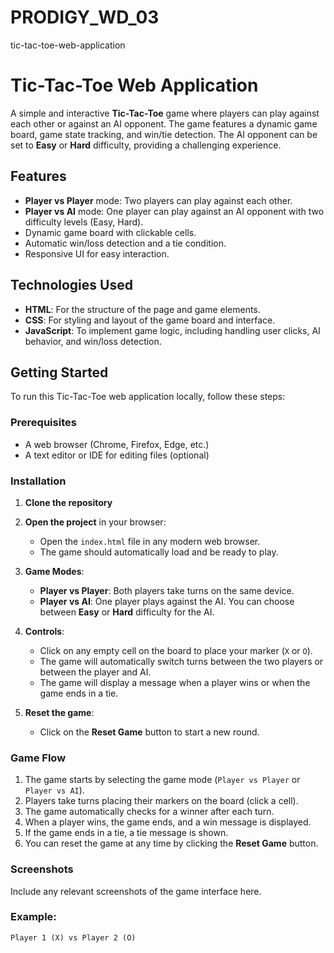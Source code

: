 # PRODIGY_WD_03
tic-tac-toe-web-application

# Tic-Tac-Toe Web Application

A simple and interactive **Tic-Tac-Toe** game where players can play against each other or against an AI opponent. The game features a dynamic game board, game state tracking, and win/tie detection. The AI opponent can be set to **Easy** or **Hard** difficulty, providing a challenging experience.

## Features

- **Player vs Player** mode: Two players can play against each other.
- **Player vs AI** mode: One player can play against an AI opponent with two difficulty levels (Easy, Hard).
- Dynamic game board with clickable cells.
- Automatic win/loss detection and a tie condition.
- Responsive UI for easy interaction.

## Technologies Used

- **HTML**: For the structure of the page and game elements.
- **CSS**: For styling and layout of the game board and interface.
- **JavaScript**: To implement game logic, including handling user clicks, AI behavior, and win/loss detection.

## Getting Started

To run this Tic-Tac-Toe web application locally, follow these steps:

### Prerequisites

- A web browser (Chrome, Firefox, Edge, etc.)
- A text editor or IDE for editing files (optional)

### Installation

1. **Clone the repository**

2. **Open the project** in your browser:

    - Open the `index.html` file in any modern web browser.
    - The game should automatically load and be ready to play.

3. **Game Modes**:
    - **Player vs Player**: Both players take turns on the same device.
    - **Player vs AI**: One player plays against the AI. You can choose between **Easy** or **Hard** difficulty for the AI.

4. **Controls**:
    - Click on any empty cell on the board to place your marker (`X` or `O`).
    - The game will automatically switch turns between the two players or between the player and AI.
    - The game will display a message when a player wins or when the game ends in a tie.

5. **Reset the game**:
    - Click on the **Reset Game** button to start a new round.

### Game Flow

1. The game starts by selecting the game mode (`Player vs Player` or `Player vs AI`).
2. Players take turns placing their markers on the board (click a cell).
3. The game automatically checks for a winner after each turn.
4. When a player wins, the game ends, and a win message is displayed.
5. If the game ends in a tie, a tie message is shown.
6. You can reset the game at any time by clicking the **Reset Game** button.

### Screenshots

Include any relevant screenshots of the game interface here.

### Example:

```text
Player 1 (X) vs Player 2 (O)
